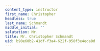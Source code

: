 ```yaml
---
content_type: instructor
first_name: Christopher
headless: true
last_name: Schmandt
middle_initial: ''
salutation: Mr.
title: Mr. Christopher Schmandt
uid: b98e60b2-41df-f3a4-622f-958f3e4eda8d
---
```

